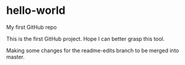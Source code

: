 # hello-world
My first GitHub repo

This is the first GitHub project. Hope I can better grasp this tool.

Making some changes for the readme-edits branch to be merged into master.
